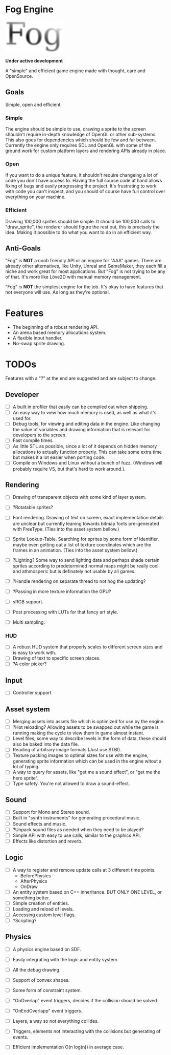 # Fog Engine

![Fog Engine Logo](misc/fog-logo.png)

**Under active development**

A "simple" and efficient game engine made with thought, care and OpenSource.

## Goals
Simple, open and efficient.

### Simple
The engine should be simple to use, drawing a sprite to the
screen shouldn't require in-depth knowledge of OpenGL or other
sub-systems. This also goes for dependencies which should be
few and far between. Currently the engine only requires SDL and
OpenGL with some of the ground work for custom platform layers
and rendering APIs already in place.

### Open
If you want to do a unique feature, it shouldn't require changeing
a lot of code you don't have access to. Having the full source code
at hand allows fixing of bugs and easily progressing the project.
It's frustrating to work with code you can't inspect, and you should
of course have full control over everything on your machine.

### Efficient
Drawing 100,000 sprites should be simple. It should be 100,000 calls
to "draw_sprite", the renderer should figure the rest out, this is
precisely the idea. Making it possible to do what you want to do in an
efficient way.


## Anti-Goals
"Fog" is **NOT** a noob friendly API or an engine for "AAA" games.
There are already other alternatives, like Unity, Unreal and GameMaker,
they each fill a niche and work great for most applications. But "Fog"
is not trying to be any of that. It's more like Löve2D with manual memory
management.

"Fog" is **NOT** the simplest engine for the job. It's okay to have features
that not everyone will use. As long as they're optional.


# Features

 - The beginning of a robust rendering API.
 - An arena based memory allocations system.
 - A flexible input handler.
 - No-swap sprite drawing.

# TODOs
Features with a "?" at the end are suggested and are subject to change.

## Developer
 - [ ] A built in profiler that easily can be compiled out when shipping.
 - [ ] An easy way to view how much memory is used, as well as what it's used for.
 - [ ] Debug tools, for viewing and editing data in the engine. Like changing
    the value of variables and drawing information that is relevant for
    developers to the screen.
 - [ ] Fast compile times.
 - [ ] As little STL as possible, since a lot of it depends on hidden memory
    allocations to actually function properly. This can take some extra time
    but makes it a lot easier when porting code.
 - [ ] Compile on Windows and Linux without a bunch of fuzz.
    (Windows will probably require VS, but that's hard to work around.).

## Rendering
 - [ ] Drawing of transparent objects with some kind of layer system.
 - [ ] ?Rotatable sprites?
 - [ ] Font rendering. Drawing of text on screen, exact implementation
    details are unclear but currently leaning towards bitmap fonts
    pre-generated with FreeType. (Ties into the asset system bellow.)
 - [ ] Sprite Lookup-Table. Searching for sprites by some form of identifier,
    maybe even getting out a list of texture coordinates which are the
    frames in an animation. (Ties into the asset system bellow.)
 - [ ] ?Lighting? Some way to send lighting data and perhaps shade certain
    sprites according to predetermined normal maps might be really
    cool and athmosperic but is definately not usable by all games.
 - [ ] ?Handle rendering on separate thread to not hog the updating?
 - [ ] ?Passing in more texture information the GPU?
 - [ ] sRGB support.
 - [ ] Post processing with LUTs for that fancy art style.
 - [ ] Multi sampling.


### HUD
 - [ ] A robust HUD system that properly scales to different screen sizes
    and is easy to work with.
 - [ ] Drawing of text to specific screen places.
 - [ ] ?A color picker?

## Input
 - [ ] Controller support

## Asset system
 - [ ] Merging assets into assets file which is optimized for
    use by the engine.
 - [ ] ?Hot reloading? Allowing assets to be swapped out while the game
    is running making the cycle to view them in game almost instant.
 - [ ] Level files, some way to describe levels in the form of data, these
    should also be baked into the data file.
 - [ ] Reading of arbitrary image formats (Just use STBI).
 - [ ] Texture packing images to optimal sizes for use with the engine,
    generating sprite information which can be used in the engine
    witout a lot of typing.
 - [ ] A way to query for assets, like "get me a sound effect", or
    "get me the hero sprite".
 - [ ] Type safety. You're not allowed to draw a sound-effect.

## Sound
 - [ ] Support for Mono and Stereo sound.
 - [ ] Built in "synth instruments" for generating procedural music.
 - [ ] Sound effects and music.
 - [ ] ?Unpack sound files as needed when they need to be played?
 - [ ] Simple API with easy to use calls, similar to the graphics API.
 - [ ] Effects like distortion and reverb.

## Logic
 - [ ] A way to register and remove update calls at 3 different time points.
    - BeforePhysics
    - AfterPhysics
    - OnDraw
 - [ ] An entity system based on C++ inheritance. BUT ONLY ONE LEVEL, or something better.
 - [ ] Simple creation of entities.
 - [ ] Loading and reload of levels.
 - [ ] Accessing custom level flags.
 - [ ] ?Scripting?

## Physics
 - [ ] A physics engine based on SDF.
 - [ ] Easily integrating with the logic and entity system.
 - [ ] All the debug drawing.
 - [ ] Support of convex shapes.
 - [ ] Some form of constraint system.
 - [ ] "OnOverlap" event triggers, decides if the collision should be solved.
 - [ ] "OnEndOverlapp" event triggers.
 - [ ] Layers, a way so not everything collides.
 - [ ] Triggers, elements not interacting with the collisions but generating of events.
 - [ ] Efficient implementation O(n log(n)) in average case.

